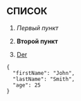 ## СПИСОК

1. *Первый пункт*

2. __Второй пункт__

3. [Der](https://www.example.com "Просто попробывать")


```
{
  "firstName": "John",
  "lastName": "Smith",
  "age": 25
}
```


